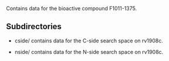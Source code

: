 Contains data for the bioactive compound F1011-1375.

## Subdirectories

- cside/ contains data for the C-side search space on rv1908c.

- nside/ contains data for the N-side search space on rv1908c.

